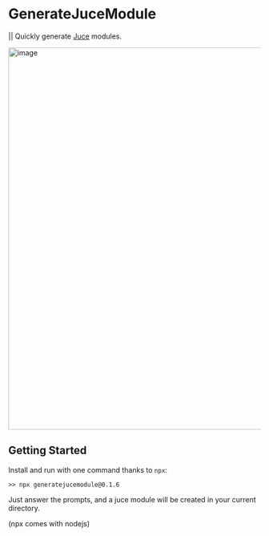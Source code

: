 # GenerateJuceModule
|| Quickly generate [Juce](https://www.google.com/search?q=juce+github&client=safari&sxsrf=ALeKk01JfCNPVCpzQVS69M-B7d6G6OmE4w%3A1616353502711&source=hp&ei=3phXYNKvKNKMa6j9osgH&iflsig=AINFCbYAAAAAYFem7pEwygQzkTaAgXNZl10dNsc4gSLw&oq=juce&gs_lcp=Cgdnd3Mtd2l6EAEYADIECCMQJzIECCMQJzIECCMQJzICCAAyBAguEAoyAggAMgIIADICCAAyAggAMgQILhAKOgUIABCRAjoCCC5QmQFYtARguwxoAHAAeACAAYwBiAGuA5IBAzEuM5gBAKABAaoBB2d3cy13aXo&sclient=gws-wiz) modules.

<img width="762" alt="image" src="https://user-images.githubusercontent.com/6765676/111916852-3c2c1880-8a7d-11eb-9b14-af27ade8d58b.png">


## Getting Started
Install and run with one command thanks to `npx`:
```
>> npx generatejucemodule@0.1.6
```
Just answer the prompts, and a juce module will be created in your current directory.

(npx comes with nodejs)
